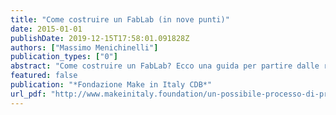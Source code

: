 ```yaml
---
title: "Come costruire un FabLab (in nove punti)"
date: 2015-01-01
publishDate: 2019-12-15T17:58:01.091828Z
authors: ["Massimo Menichinelli"]
publication_types: ["0"]
abstract: "Come costruire un FabLab? Ecco una guida per partire dalle risorse locali e svilupparlo per il proprio contesto locale."
featured: false
publication: "*Fondazione Make in Italy CDB*"
url_pdf: "http://www.makeinitaly.foundation/un-possibile-processo-di-progettazione-per-un-laboratorio/"
---
```


